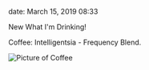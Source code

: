 date: March 15, 2019 08:33

New What I'm Drinking!

Coffee: Intelligentsia - Frequency Blend.

![Picture of Coffee]()
